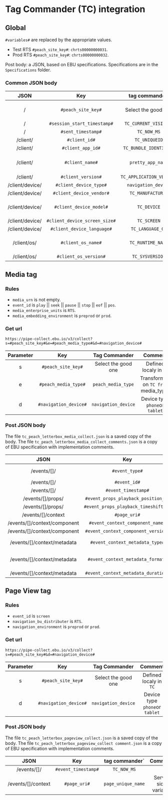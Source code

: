 # Tag Commander (TC) integration

## Global

`#variables#` are replaced by the appropriate values.

- Test RTS `#peach_site_key#`: `chrts00000000031`.
- Prod RTS `#peach_site_key#`: `chrts00000000032`.

Post body: a JSON, based on EBU specifications.
Specifications are in the `Specifications` folder.

### Common JSON body

| JSON | Key | tag commander` | Comment |
|:--:|:--:|:--:|:--:|
| / | `#peach_site_key#` | Select the good one | Defined localy in `TC` |
| / | `#session_start_timestamp#` | `TC_CURRENT_VISIT_MS` | |
| / | `#sent_timestamp#` | `TC_NOW_MS` | |
| /client/ | `#client_id#` | `TC_UNIQUEID` | |
| /client/ | `#client_app_id#` | `TC_BUNDLE_IDENTIFIER` | |
| /client/ | `#client_name#` | `pretty_app_name` | Server side variable |
| /client/ | `#client_version#` | `TC_APPLICATION_VERSION` | |
| /client/device/ | `#client_device_type#` | `navigation_device` | |
| /client/device/ | `#client_device_vendor#` | `TC_MANUFACTURER` | |
| /client/device/ | `#client_device_model#` | `TC_DEVICE` | `TC_MODEL` is just "iPhone" |
| /client/device/ | `#client_device_screen_size#` | `TC_SCREEN` | |
| /client/device/ | `#client_device_language#` | `TC_LANGUAGE_GA` | |
| /client/os/ | `#client_os_name#` | `TC_RUNTIME_NAME` | `TC_SYSNAME` isn't lowercase |
| /client/os/ | `#client_os_version#` | `TC_SYSVERSION` | |

## Media tag

### Rules

 - `media_urn` is not empty.
 - `event_id` is `play` || `seek` || `pause` || `stop` || `eof` || `pos`.
 - `media_enterprise_units` is `RTS`.
 - `media_embedding_environment` is `preprod` or `prod`.

### Get url

`https://pipe-collect.ebu.io/v3/collect?s=#peach_site_key#&e=#peach_media_type#&d=#navigation_device#`

| Parameter | Key | Tag Commander | Comment |
|:--:|:--:|:--:|:--:|
| s | `#peach_site_key#` | Select the good one | Defined localy in `TC` |
| e | `#peach_media_type#` | `peach_media_type` |  Transformed on `TC from `media_type` |
| d | `#navigation_device#` | `navigation_device` | Device type `phone`or `tablet` |
 
### Post JSON body

The file `tc_peach_letterbox_media_collect.json` is a saved copy of the body.
The file `tc_peach_letterbox_media_collect_comments.json` is a copy of EBU specification with implementation comments.

| JSON | Key | tag commander` | Comment |
|:--:|:--:|:--:|:--:|
| /events/[]/ | `#event_type#` | `peach_event_type` | Transformed on TC from `event_id` |
| /events/[]/ | `#event_id#` | `media_urn` | |
| /events/[]/ | `#event_timestamp#` | `TC_NOW_MS` | |
| /events/[]/props/ | `#event_props_playback_position_s#` | `media_position` | |
| /events/[]/props/ | `#event_props_playback_timeshift_s#` | `media_timeshift` | |
| /events/[]/context| `#page_uri#` | `page_unique_name` | Server side variable |
| /events/[]/context/component | `#event_context_component_name#` | `media_player_display` | |
| /events/[]/context/component | `#event_context_component_version#` | `media_player_version` | |
| /events/[]/context/metadata | `#event_context_metadata_type#` | `peach_media_type` | Transformed on TC from `media_type` |
| /events/[]/context/metadata | `#event_context_metadata_format#` | `peach_media_format` | Transformed on TC from `media_is_livestream` |
| /events/[]/context/metadata | `#event_context_metadata_duration#` | `media_segment_length` | |

## Page View tag

### Rules

 - `event_id` is `screen`
 - `navigation_bu_distributer` is `RTS`.
 - `navigation_environment` is `preprod` or `prod`.

### Get url

`https://pipe-collect.ebu.io/v3/collect?s=#peach_site_key#&d=#navigation_device#`

| Parameter | Key | Tag Commander | Comment |
|:--:|:--:|:--:|:--:|
| s | `#peach_site_key#` | Select the good one | Defined localy in `TC` |
| d | `#navigation_device#` | `navigation_device` | Device type `phone`or `tablet` |

### Post JSON body

The file `tc_peach_letterbox_pageview_collect.json` is a saved copy of the body.
The file `tc_peach_letterbox_pageview_collect comment.json` is a copy of EBU specification with implementation comments.

| JSON | Key | tag commander` | Comment |
|:--:|:--:|:--:|:--:|
| /events/[]/ | `#event_timestamp#` | `TC_NOW_MS` | |
| /events/[]/context| `#page_uri#` | `page_unique_name` | Server side variable |
